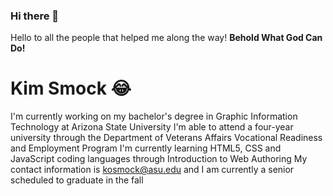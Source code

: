### Hi there 👋
Hello to all the people that helped me along the way! **Behold What God Can Do!**
# Kim Smock :joy:
<!--
**kos3150/kos3150** is a ✨ _special_ ✨ repository because its `README.md` (this file) appears on your GitHub profile.
Here are some ideas to get you started:

- 🔭 I’m currently working on ...
- 🌱 I’m currently learning ...
- 👯 I’m looking to collaborate on ...
- 🤔 I’m looking for help with ...
- 💬 Ask me about ...
- 📫 How to reach me: ...
- 😄 Pronouns: ...
- ⚡ Fun fact: ...
-->
I'm currently working on my bachelor's degree in Graphic Information Technology at Arizona State University
I'm able to attend a four-year university through the Department of Veterans Affairs Vocational Readiness and Employment Program
I'm currently learning HTML5, CSS and JavaScript coding languages through Introduction to Web Authoring
My contact information is kosmock@asu.edu and I am currently a senior scheduled to graduate in the fall
